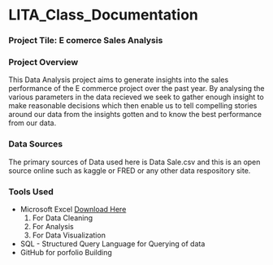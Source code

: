 # LITA_Class_Documentation

### Project Tile: E comerce Sales Analysis

### Project Overview
This Data Analysis project aims to generate insights into the sales performance of the E commerce project over the past year. By analysing the various parameters in the data recieved we seek to gather enough insight to make reasonable decisions which then enable us to tell compelling stories around our data from the insights gotten and to know the best performance from our data.

### Data Sources
The primary sources of Data used here is Data Sale.csv and this is an open source online such as kaggle or FRED or any other data respository site.

### Tools Used
- Microsoft Excel [Download Here](https://www.microsoft.com)
  1. For Data Cleaning
  2. For Analysis
  3. For Data Visualization
- SQL - Structured Query Language for Querying of data
- GitHub for porfolio Building
